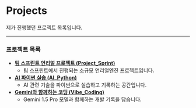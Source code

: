 # Projects

제가 진행했던 프로젝트 목록입니다.

---

### 프로젝트 목록

*   [**팀 스프린트 언리얼 프로젝트 (Project_Sprint)**](Project_Sprint.md)
    *   팀 스프린트에서 진행되는 소규모 언리얼엔진 프로젝트입니다.
*   [**AI 파이썬 실습 (AI_Python)**](AI_Python.md)
    *   AI 관련 기술을 파이썬으로 실습하고 기록하는 공간입니다.
*   [**Gemini와 함께하는 코딩 (Vibe_Coding)**](Vibe_Coding.md)
    *   Gemini 1.5 Pro 모델과 함께하는 개발 기록을 담습니다.